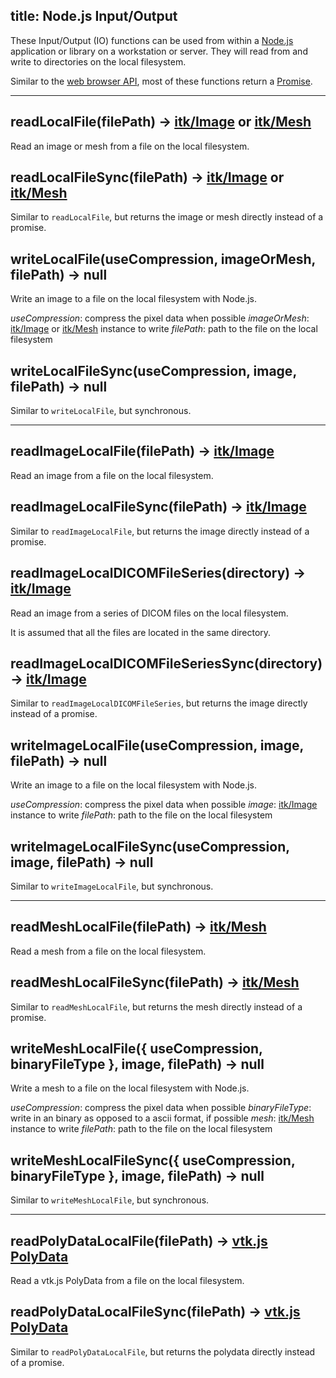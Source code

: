 title: Node.js Input/Output
---

These Input/Output (IO) functions can be used from within a [Node.js](https://nodejs.org/) application or library on a workstation or server. They will read from and write to directories on the local filesystem.

Similar to the [web browser API](./browser_io.html), most of these functions return a [Promise](https://developer.mozilla.org/en-US/docs/Web/JavaScript/Reference/Global_Objects/Promise).

---

## readLocalFile(filePath) -> [itk/Image](./Image.html) or [itk/Mesh](./Mesh.html)

Read an image or mesh from a file on the local filesystem.

## readLocalFileSync(filePath) -> [itk/Image](./Image.html) or [itk/Mesh](./Mesh.html)

Similar to `readLocalFile`, but returns the image or mesh directly instead of a promise.

## writeLocalFile(useCompression, imageOrMesh, filePath) -> null

Write an image to a file on the local filesystem with Node.js.

*useCompression*: compress the pixel data when possible
*imageOrMesh*:    [itk/Image](./Image.html) or [itk/Mesh](./Mesh.html) instance to write
*filePath*:       path to the file on the local filesystem

## writeLocalFileSync(useCompression, image, filePath) -> null

Similar to `writeLocalFile`, but synchronous.

---

## readImageLocalFile(filePath) -> [itk/Image](./Image.html)

Read an image from a file on the local filesystem.

## readImageLocalFileSync(filePath) -> [itk/Image](./Image.html)

Similar to `readImageLocalFile`, but returns the image directly instead of a promise.

## readImageLocalDICOMFileSeries(directory) -> [itk/Image](./Image.html)

Read an image from a series of DICOM files on the local filesystem.

It is assumed that all the files are located in the same directory.

## readImageLocalDICOMFileSeriesSync(directory) -> [itk/Image](./Image.html)

Similar to `readImageLocalDICOMFileSeries`, but returns the image directly instead of a promise.

## writeImageLocalFile(useCompression, image, filePath) -> null

Write an image to a file on the local filesystem with Node.js.

*useCompression*: compress the pixel data when possible
*image*:          [itk/Image](./Image.html) instance to write
*filePath*:       path to the file on the local filesystem

## writeImageLocalFileSync(useCompression, image, filePath) -> null

Similar to `writeImageLocalFile`, but synchronous.

---

## readMeshLocalFile(filePath) -> [itk/Mesh](./Mesh.html)

Read a mesh from a file on the local filesystem.

## readMeshLocalFileSync(filePath) -> [itk/Mesh](./Mesh.html)

Similar to `readMeshLocalFile`, but returns the mesh directly instead of a promise.

## writeMeshLocalFile({ useCompression, binaryFileType }, image, filePath) -> null

Write a mesh to a file on the local filesystem with Node.js.

*useCompression*: compress the pixel data when possible
*binaryFileType*: write in an binary as opposed to a ascii format, if possible
*mesh*:           [itk/Mesh](./Mesh.html) instance to write
*filePath*:       path to the file on the local filesystem

## writeMeshLocalFileSync({ useCompression, binaryFileType }, image, filePath) -> null

Similar to `writeMeshLocalFile`, but synchronous.

---

## readPolyDataLocalFile(filePath) -> [vtk.js PolyData](https://kitware.github.io/vtk-js/docs/structures_PolyData.html)

Read a vtk.js PolyData from a file on the local filesystem.

## readPolyDataLocalFileSync(filePath) -> [vtk.js PolyData](https://kitware.github.io/vtk-js/docs/structures_PolyData.html)

Similar to `readPolyDataLocalFile`, but returns the polydata directly instead of a promise.
